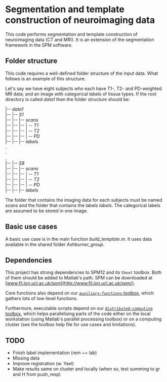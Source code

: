 # Segmentation and template construction of neuroimaging data

This code performs segmentation and template construction of neuroimaging data (CT and MRI). It is an extension of the segmentation framework in the SPM software.

## Folder structure
This code requires a well-defined folder structure of the input data. What follows is an example of this structure. 

Let's say we have eight subjects who each have T1-, T2- and PD-weighted MR data; and an image with categorical labels of tissue types. If the root directory is called *data1* then the folder structure should be:

|-- *data1*  
|-- |-- *S1*  
|-- |-- |-- *scans*  
|-- |-- |-- | -- *T1*  
|-- |-- |-- | -- *T2*  
|-- |-- |-- | -- *PD*  
|-- |-- |-- *labels*    
.  
.  
.  
|-- |-- *S8*  
|-- |-- |-- *scans*  
|-- |-- |-- | -- *T1*  
|-- |-- |-- | -- *T2*  
|-- |-- |-- | -- *PD*  
|-- |-- |-- *labels*   

The folder that contains the imaging data for each subjects must be named *scans* and the folder that contains the labels *labels*. The categorical labels are assumed to be stored in one image.

## Basic use cases

A basic use case is in the main function *build_template.m*. It uses data available in the shared folder *Ashburner_group*.

## Dependencies

This project has strong dependencies to SPM12 and its `Shoot` toolbox. Both of them should be added to Matlab's path. SPM can be downloaded at [www.fil.ion.ucl.ac.uk/spm](http://www.fil.ion.ucl.ac.uk/spm/).

Core functions also depend on our [`auxiliary-functions` toolbox](https://github.com/WTCN-computational-anatomy-group/auxiliary-functions), which gathers lots of low-level functions.

Furthermore, executable scripts depend on our [`distributed-computing` toolbox](https://github.com/WTCN-computational-anatomy-group/distributed-computing), which helps parallelising parts of the code either on the local workstation (using Matlab's parallel processing toolbox) or on a computing cluster (see the toolbox help file for use cases and limitations).

## TODO

* Finish label implementation (rem ~= lab)
* Missing data
* Improve registration (w. Yael)
* Make results same on cluster and locally (when so, test summing to gr and H from push_resp)
